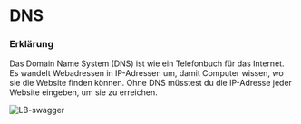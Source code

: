 # DNS 

### Erklärung 

<p> Das Domain Name System (DNS) ist wie ein Telefonbuch für das Internet. Es wandelt Webadressen in IP-Adressen um, damit Computer wissen, wo sie die Website finden können. Ohne DNS müsstest du die IP-Adresse jeder Website eingeben, um sie zu erreichen.</p>

![LB-swagger](https://github.com/user-attachments/assets/3030e61f-4b8e-4ef4-98dc-7eabef7af9c7)
